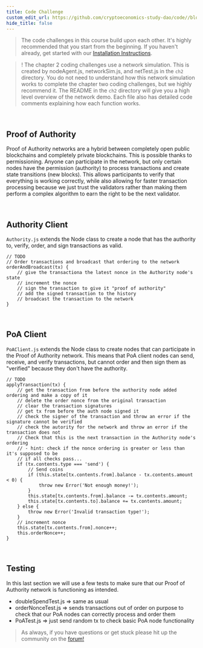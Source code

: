 ```yaml
---
title: Code Challenge
custom_edit_url: https://github.com/cryptoeconomics-study-dao/code//blob/master/ch2/2.4/README.md
hide_title: false
---
```

<!-- This file is generated by /website/scripts/sync-util.js - changes will be overwritten! -->

> The code challenges in this course build upon each other. It's highly recommended that you start from the beginning. If you haven't already, get started with our [Installation Instructions](https://www.burrrata.ch/ces-website/docs/en/sync/dev-env-setup).

> ! The chapter 2 coding challenges use a network simulation. This is created by nodeAgent.js, networkSim.js, and netTest.js in the `ch2` directory. You do not need to understand how this network simulation works to complete the chapter two coding challenges, but we highly recommend it. The README in the `ch2` directory will give you a high level overview of the network demo. Each file also has detailed code comments explaining how each function works.

<br />

## Proof of Authority

Proof of Authority networks are a hybrid between completely open public blockchains and completely private blockchains. This is possible thanks to permissioning. Anyone can participate in the network, but only certain nodes have the permission (authority) to process transactions and create state transitions (new blocks). This allows participants to verify that everything is working correctly, while also allowing for faster transaction processing because we just trust the validators rather than making them perform a complex algorithm to earn the right to be the next validator.

<br />

## Authority Client

`Authority.js` extends the Node class to create a node that has the authority to, verify, order, and sign transactions as valid.
```
// TODO
// Order transactions and broadcast that ordering to the network
orderAndBroadcast(tx) {
	// give the transactiona the latest nonce in the Authority node's state
	// increment the nonce
	// sign the transaction to give it "proof of authority"
	// add the signed transaction to the history
	// broadcast the transaction to the network
}
```

<br />

## PoA Client

`PoAClient.js` extends the Node class to create nodes that can participate in the Proof of Authority network. This means that PoA client nodes can send, receive, and verify transactions, but cannot order and then sign them as "verified" because they don't have the authority.
```
// TODO
applyTransaction(tx) {
	// get the transaction from before the authority node added ordering and make a copy of it
	// delete the order nonce from the original transaction
	// clear the transaction signatures
	// get tx from before the auth node signed it
	// check the signer of the transaction and throw an error if the signature cannot be verified
	// check the autority for the network and throw an error if the transaction does not
	// Check that this is the next transaction in the Authority node's ordering
	// - hint: check if the nonce ordering is greater or less than it's supposed to be
	// if all checks pass...
	if (tx.contents.type === 'send') {
		// Send coins
		if (this.state[tx.contents.from].balance - tx.contents.amount < 0) {
			throw new Error('Not enough money!');
		}
		this.state[tx.contents.from].balance -= tx.contents.amount;
		this.state[tx.contents.to].balance += tx.contents.amount;
	} else {
		throw new Error('Invalid transaction type!');
	}
	// increment nonce
	this.state[tx.contents.from].nonce++;
	this.orderNonce++;
}
```

<br />

## Testing

In this last section we will use a few tests to make sure that our Proof of Authority network is functioning as intended.
- doubleSpendTest.js => same as usual
- orderNonceTest.js => sends transactions out of order on purpose to check that our PoA nodes can correctly process and order them
- PoATest.js => just send random tx to check basic PoA node functionality

> As always, if you have questions or get stuck please hit up the community on the [forum!](https://forum.cryptoeconomics.study)

